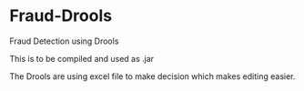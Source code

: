 # Fraud-Drools
Fraud Detection using Drools

This is to be compiled and used as .jar

The Drools are using excel file to make decision which makes editing easier.


